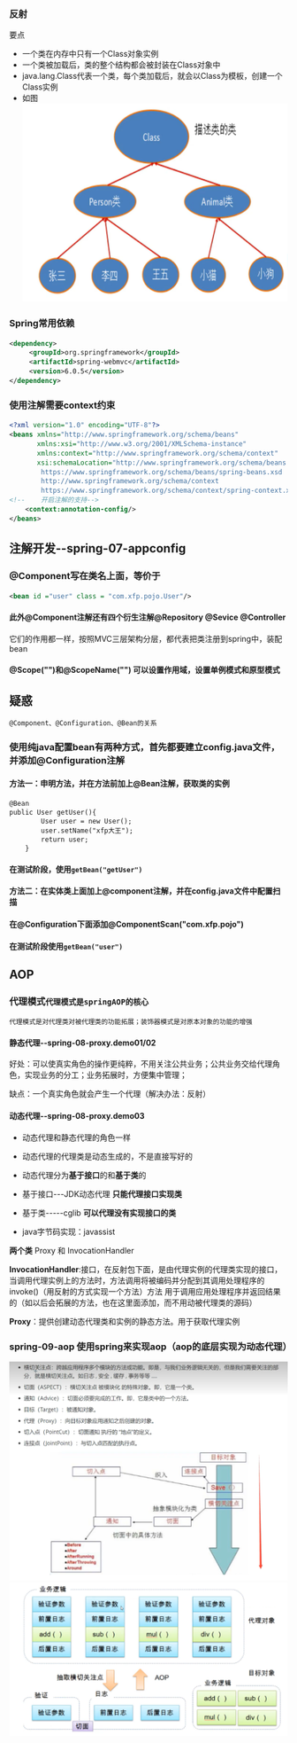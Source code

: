 ### 反射
要点
- 一个类在内存中只有一个Class对象实例
- 一个类被加载后，类的整个结构都会被封装在Class对象中
- java.lang.Class代表一个类，每个类加载后，就会以Class为模板，创建一个Class实例
- 如图
![img.png](img.png)

### Spring常用依赖
```xml
<dependency>
     <groupId>org.springframework</groupId>
     <artifactId>spring-webmvc</artifactId>
     <version>6.0.5</version>
</dependency>
```
### 使用注解需要context约束
```xml
<?xml version="1.0" encoding="UTF-8"?>
<beans xmlns="http://www.springframework.org/schema/beans"
       xmlns:xsi="http://www.w3.org/2001/XMLSchema-instance"
       xmlns:context="http://www.springframework.org/schema/context"
       xsi:schemaLocation="http://www.springframework.org/schema/beans
        https://www.springframework.org/schema/beans/spring-beans.xsd
        http://www.springframework.org/schema/context
        https://www.springframework.org/schema/context/spring-context.xsd">
<!--    开启注解的支持-->
    <context:annotation-config/>
</beans>
```
## 注解开发--spring-07-appconfig
### @Component写在类名上面，等价于
```xml
<bean id ="user" class = "com.xfp.pojo.User"/>
```
#### 此外@Component注解还有四个衍生注解@Repository @Sevice @Controller 
它们的作用都一样，按照MVC三层架构分层，都代表把类注册到spring中，装配bean
#### @Scope("")和@ScopeName("") 可以设置作用域，设置单例模式和原型模式

## 疑惑
``
@Component、@Configuration、@Bean的关系
``
### 使用纯java配置bean有两种方式，首先都要建立config.java文件，并添加@Configuration注解
#### 方法一：申明方法，并在方法前加上@Bean注解，获取类的实例
```
@Bean
public User getUser(){
        User user = new User();
        user.setName("xfp大王");
        return user;
    }
```
#### 在测试阶段，使用```getBean("getUser")```
#### 方法二：在实体类上面加上@component注解，并在config.java文件中配置扫描
#### 在@Configuration下面添加@ComponentScan("com.xfp.pojo")
#### 在测试阶段使用```getBean("user")```


## AOP
### 代理模式``代理模式是springAOP的核心``
``代理模式是对代理类对被代理类的功能拓展；装饰器模式是对原本对象的功能的增强``
#### 静态代理--spring-08-proxy.demo01/02
好处：可以使真实角色的操作更纯粹，不用关注公共业务；公共业务交给代理角色，实现业务的分工；业务拓展时，方便集中管理；

缺点：一个真实角色就会产生一个代理（解决办法：反射）
#### 动态代理--spring-08-proxy.demo03

- 动态代理和静态代理的角色一样

- 动态代理的代理类是动态生成的，不是直接写好的

- 动态代理分为**基于接口**的和**基于类**的
- 基于接口---JDK动态代理  **只能代理接口实现类**
- 基于类-----cglib  **可以代理没有实现接口的类**
- java字节码实现：javassist

**两个类** Proxy 和 InvocationHandler

**InvocationHandler**:接口，在反射包下面，是由代理实例的代理类实现的接口，
当调用代理实例上的方法时，方法调用将被编码并分配到其调用处理程序的invoke()（用反射的方式实现一个方法）方法
用于调用应用处理程序并返回结果的（如以后会拓展的方法，也在这里面添加，而不用动被代理类的源码）

**Proxy**：提供创建动态代理类和实例的静态方法。用于获取代理实例

### spring-09-aop 使用spring来实现aop（aop的底层实现为动态代理）
![aop中的概念](img_2.png)
![架构说明](img_1.png)

